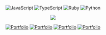  <div align="center">
 
 ![JavaScript](https://img.shields.io/badge/.js-F7DF1E.svg?style=for-the-badge) 
![TypeScript](https://img.shields.io/badge/.ts-007ACC.svg?style=for-the-badge) 
![Ruby](https://img.shields.io/badge/.rb-CC342D.svg?style=for-the-badge)
![Python](https://img.shields.io/badge/.py-3776AB?style=for-the-badge) 
 
![](https://github-readme-streak-stats.herokuapp.com/?user=josuehoenicka&theme=dark&hide_border=true)
 

[![Portfolio](https://img.shields.io/badge/Portfolio-%23323330?style=for-the-badge&logo=google&logoColor=white)](https://hackenicka.firebaseapp.com/)
[![Portfolio](https://img.shields.io/badge/HackerRank-%23323330?style=for-the-badge&logo=hackerrank&logoColor=white)](https://www.hackerrank.com/josuehoenicka)
[![Portfolio](https://img.shields.io/badge/Leetcode-%23323330?style=for-the-badge&logo=leetcode&logoColor=white)](https://leetcode.com/josuehoenicka/)
[![Portfolio](https://img.shields.io/badge/freeCodeCamp-%23323330?style=for-the-badge&logo=freecodecamp&logoColor=white)](https://www.freecodecamp.org/josuehoenicka)

</div>




  

  




